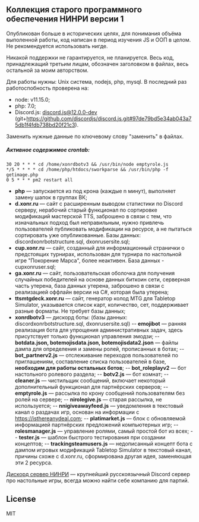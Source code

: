 ## Коллекция старого программного обеспечения НИНРИ версии 1

Опубликован больше в исторических целях, для понимания объёма выполенной работы, код написан в период изучения JS и ООП в целом. Не рекомендуется использовать нигде. 

Никакой поддержки не гарантируется, не планируется. Весь код, принадлежащий третьим лицам, обозначен заголовком в файлах, весь остальной за моим авторством.

Для работы нужны: Unix система, nodejs, php, mysql.
В последний раз работоспобность проверена на:
- node: v11.15.0;
- php: 7.0; 
- Discord.js: discord.js@12.0.0-dev (git+https://github.com/discordjs/discord.js.git#97de79bd5e34ab043a75db1f4fdb738bd20f21c3).

Заменить нужные данные по ключевому слову "заменить" в файлах.

##### Активное содержимое crontab:
```
30 20 * * * cd /home/xonrdbotv3 && /usr/bin/node emptyrole.js
*/5 * * * * cd /home/php/htdocs/sworkparse && /usr/bin/php -f getimage.php
0 5 * * * pm2 restart all
```

- **php** — запускается из под крона (каждые n минут), выполняет замену шапок в группах ВК;
- **d.xonr.ru** — сайт с расширенным выводом статистики по Discord серверу, нерабочий старый функционал по сортировке модификаций мастерской TTS, заброшено в связи с тем, что изначальных подход был неправильным, нужно привлечь пользователей публиковать модификации на ресурсе, а не пытаться сортировать уже опубликованные. Базы данных: discordxonrbotstructure.sql, dxonrusersite.sql;
- **cup.xonr.ru** — сайт, созданный для информационный странички о предстоящих турнирах, использован для турнира по настольной игре "Покорение Марса", более неактивен. База данных - cupxonruser.sql;
- **ga.xonr.ru** — сайт, пользовательская оболочка для получения случайных победителей на основе данных биткоин сети, серверная часть утерена, база данных утерена, заброшено в связи с реализацией оффлайн версии на C#, которая была утерена;
- **ttsmtgdeck.xonr.ru** — сайт, генератор колод MTG для Tabletop Simulator, указывается список карт, количество, сет, поддерживает разные форматы. Не требует базы данных;
- **xonrdbotv3** — дискорд боты: (базы данных: discordxonrbotstructure.sql, dxonrusersite.sql)
-- **emojibot** — ранняя реализация бота для упрощения административных задач, здесь присутствует только функционал управления эмодзи;
-- **botdata.json, botemojisdata.json, botemojisdata2.json** — файлы дампа для определения и замены ролей, прописанных в ботах;
-- **bot_partnerv2.js** — отслеживание переходов пользователей по приглашениям, составление списка пользователей в базе, **необходим для работы остальных ботов**;
-- **bot_roleplayv2** — бот настольного ролевого раздела;
-- **botv2.js** — бот комнат;
-- **cleaner.js** — чистильщик сообщений, включает некоторый дополнительный функционал для партнёрских серверов;
-- **emptyrole.js** — рассылка по крону сообщений пользователям без ролей на сервере;
-- **nirolegive.js** — старая рассылка, не используется;
-- **nnigiveawayfeed.js** — уведомления в текстовый канал о раздачах игр, основан на информации с https://isthereanydeal.com;
-- **platimarket.js** — блок с обновляемой информацией партнёрских предложений компьютерных игр;
-- **rolesmanager.js** — управление ролями, самый простой бот из всех;
-- **tester.js** — шаблон быстрого тестирования при создании концептов;
-- **trackingsteamusers.js** — недописанный концепт бота с дампом игровых модификаций Tabletop Simulator в текстовый канал, причины схоже с d.xonr.ru, сформирована другая идея, заменяющая эти 2 ресурса.

[Дискорд сервер НИНРИ](https://discord.gg/QrqBWE6) — крупнейший русскоязычный Discord сервер про настольные игры, всегда можно найти себе компанию для партий.

License
----
MIT